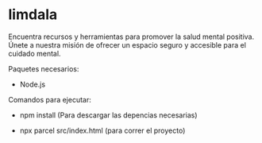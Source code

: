 # limdala
Encuentra recursos y herramientas para promover la salud mental positiva. Únete a nuestra misión de ofrecer un espacio seguro y accesible para el cuidado mental.

Paquetes necesarios: 
- Node.js

Comandos para ejecutar: 
- npm install (Para descargar las depencias necesarias)

- npx parcel src/index.html (para correr el proyecto)